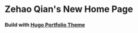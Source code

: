 # Zehao Qian's New Home Page
### Build with [Hugo Portfolio Theme](https://github.com/wowchemy/starter-hugo-portfolio-theme)